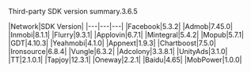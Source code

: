 Third-party SDK version summary.3.6.5

|Network|SDK Version|
|---|---|---|
|Facebook|5.3.2|
|Admob|7.45.0|
|Inmobi|8.1.1|
|Flurry|9.3.1|
|Applovin|6.7.1|
|Mintegral|5.4.2|
|Mopub|5.7.1|
|GDT|4.10.3|
|Yeahmobi|4.1.0|
|Appnext|1.9.3|
|Chartboost|7.5.0|
|Ironsource|6.8.4|
|Vungle|6.3.2|
|Adcolony|3.3.8.1|
|UnityAds|3.1.0|
|TT|2.1.0.1|
|Tapjoy|12.3.1|
|Oneway|2.2.1|
|Baidu|4.65|
|MobPower|1.0.0|
